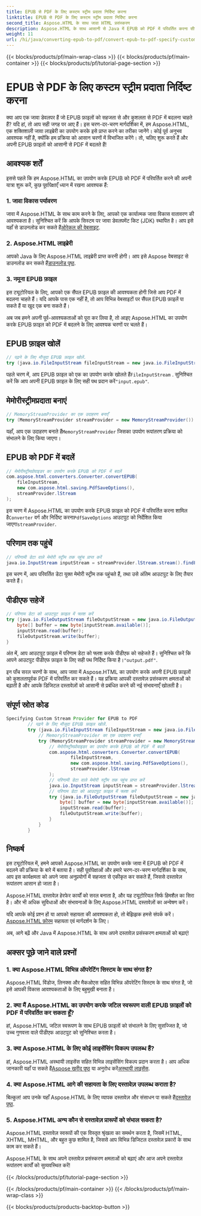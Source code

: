 ```yaml
---
title: EPUB से PDF के लिए कस्टम स्ट्रीम प्रदाता निर्दिष्ट करना
linktitle: EPUB से PDF के लिए कस्टम स्ट्रीम प्रदाता निर्दिष्ट करना
second_title: Aspose.HTML के साथ जावा HTML प्रसंस्करण
description: Aspose.HTML के साथ आसानी से Java में EPUB को PDF में परिवर्तित करना सीखें, जिससे आपकी दस्तावेज़ प्रसंस्करण क्षमताएं बढ़ेंगी।
weight: 11
url: /hi/java/converting-epub-to-pdf/convert-epub-to-pdf-specify-custom-stream-provider/
---
```


{{< blocks/products/pf/main-wrap-class >}}
{{< blocks/products/pf/main-container >}}
{{< blocks/products/pf/tutorial-page-section >}}

# EPUB से PDF के लिए कस्टम स्ट्रीम प्रदाता निर्दिष्ट करना


क्या आप एक जावा डेवलपर हैं जो EPUB फ़ाइलों को सहजता से और कुशलता से PDF में बदलना चाहते हैं? यदि हां, तो आप सही जगह पर आए हैं। इस चरण-दर-चरण मार्गदर्शिका में, हम Aspose.HTML, एक शक्तिशाली जावा लाइब्रेरी का उपयोग करके इसे प्राप्त करने का तरीका जानेंगे। कोई पूर्व अनुभव आवश्यक नहीं है, क्योंकि हम प्रक्रिया को आसान चरणों में विभाजित करेंगे। तो, चलिए शुरू करते हैं और अपनी EPUB फ़ाइलों को आसानी से PDF में बदलते हैं!

## आवश्यक शर्तें

इससे पहले कि हम Aspose.HTML का उपयोग करके EPUB को PDF में परिवर्तित करने की अपनी यात्रा शुरू करें, कुछ पूर्वापेक्षाएँ ध्यान में रखना आवश्यक हैं:

### 1. जावा विकास पर्यावरण

 जावा में Aspose.HTML के साथ काम करने के लिए, आपको एक कार्यात्मक जावा विकास वातावरण की आवश्यकता है। सुनिश्चित करें कि आपके सिस्टम पर जावा डेवलपमेंट किट (JDK) स्थापित है। आप इसे यहाँ से डाउनलोड कर सकते हैं[ओरेकल की वेबसाइट](https://www.oracle.com/java/technologies/javase-downloads.html).

### 2. Aspose.HTML लाइब्रेरी

 आपको Java के लिए Aspose.HTML लाइब्रेरी प्राप्त करनी होगी। आप इसे Aspose वेबसाइट से डाउनलोड कर सकते हैं[डाउनलोड पृष्ठ](https://releases.aspose.com/html/java/).

### 3. नमूना EPUB फ़ाइल

इस ट्यूटोरियल के लिए, आपको एक सैंपल EPUB फ़ाइल की आवश्यकता होगी जिसे आप PDF में बदलना चाहते हैं। यदि आपके पास एक नहीं है, तो आप विभिन्न वेबसाइटों पर सैंपल EPUB फ़ाइलें पा सकते हैं या खुद एक बना सकते हैं।

अब जब हमने अपनी पूर्व-आवश्यकताओं को पूरा कर लिया है, तो आइए Aspose.HTML का उपयोग करके EPUB फ़ाइल को PDF में बदलने के लिए आवश्यक चरणों पर चलते हैं।

## EPUB फ़ाइल खोलें

```java
// पढ़ने के लिए मौजूदा EPUB फ़ाइल खोलें.
try (java.io.FileInputStream fileInputStream = new java.io.FileInputStream(Resources.input("input.epub"))) {
```

 पहले चरण में, आप EPUB फ़ाइल को एक का उपयोग करके खोलते हैं`FileInputStream` . सुनिश्चित करें कि आप अपनी EPUB फ़ाइल के लिए सही पथ प्रदान करें`"input.epub"`.

## मेमोरीस्ट्रीमप्रदाता बनाएं

```java
// MemoryStreamProvider का एक उदाहरण बनाएँ
try (MemoryStreamProvider streamProvider = new MemoryStreamProvider()) {
```

 यहाँ, आप एक उदाहरण बनाते हैं`MemoryStreamProvider` जिसका उपयोग रूपांतरण प्रक्रिया को संभालने के लिए किया जाएगा।

## EPUB को PDF में बदलें

```java
// मेमोरीस्ट्रीमप्रोवाइडर का उपयोग करके EPUB को PDF में बदलें
com.aspose.html.converters.Converter.convertEPUB(
    fileInputStream,
    new com.aspose.html.saving.PdfSaveOptions(),
    streamProvider.lStream
);
```

 इस चरण में Aspose.HTML का उपयोग करके EPUB फ़ाइल को PDF में परिवर्तित करना शामिल है`Converter` वर्ग और निर्दिष्ट करना`PdfSaveOptions` आउटपुट को निर्देशित किया जाएगा`streamProvider`.

## परिणाम तक पहुंचें

```java
// परिणामी डेटा वाले मेमोरी स्ट्रीम तक पहुंच प्राप्त करें
java.io.InputStream inputStream = streamProvider.lStream.stream().findFirst().get();
```

इस चरण में, आप परिवर्तित डेटा युक्त मेमोरी स्ट्रीम तक पहुंचते हैं, तथा उसे अंतिम आउटपुट के लिए तैयार करते हैं।

## पीडीएफ सहेजें

```java
// परिणाम डेटा को आउटपुट फ़ाइल में फ्लश करें
try (java.io.FileOutputStream fileOutputStream = new java.io.FileOutputStream(Resources.output("output.pdf"))) {
    byte[] buffer = new byte[inputStream.available()];
    inputStream.read(buffer);
    fileOutputStream.write(buffer);
}
```

 अंत में, आप आउटपुट फ़ाइल में परिणाम डेटा को फ्लश करके पीडीएफ को सहेजते हैं। सुनिश्चित करें कि आपने आउटपुट पीडीएफ फ़ाइल के लिए सही पथ निर्दिष्ट किया है।`"output.pdf"`.

इन पाँच सरल चरणों के साथ, आप जावा में Aspose.HTML का उपयोग करके अपनी EPUB फ़ाइलों को कुशलतापूर्वक PDF में परिवर्तित कर सकते हैं। यह प्रक्रिया आपकी दस्तावेज़ प्रसंस्करण क्षमताओं को बढ़ाती है और आपके डिजिटल दस्तावेज़ों को आसानी से प्रबंधित करने की नई संभावनाएँ खोलती है।

## संपूर्ण स्रोत कोड
```java
Specifying Custom Stream Provider for EPUB to PDF
        // पढ़ने के लिए मौजूदा EPUB फ़ाइल खोलें.
        try (java.io.FileInputStream fileInputStream = new java.io.FileInputStream(Resources.input("input.epub"))) {
            // MemoryStreamProvider का एक उदाहरण बनाएँ
            try (MemoryStreamProvider streamProvider = new MemoryStreamProvider()) {
                // मेमोरीस्ट्रीमप्रोवाइडर का उपयोग करके EPUB को PDF में बदलें
                com.aspose.html.converters.Converter.convertEPUB(
                        fileInputStream,
                        new com.aspose.html.saving.PdfSaveOptions(),
                        streamProvider.lStream
                );
                // परिणामी डेटा वाले मेमोरी स्ट्रीम तक पहुंच प्राप्त करें
                java.io.InputStream inputStream = streamProvider.lStream.stream().findFirst().get();
                // परिणाम डेटा को आउटपुट फ़ाइल में फ्लश करें
                try (java.io.FileOutputStream fileOutputStream = new java.io.FileOutputStream(Resources.output("output.pdf"))) {
                    byte[] buffer = new byte[inputStream.available()];
                    inputStream.read(buffer);
                    fileOutputStream.write(buffer);
                }
            }
        }
```

## निष्कर्ष

इस ट्यूटोरियल में, हमने आपको Aspose.HTML का उपयोग करके जावा में EPUB को PDF में बदलने की प्रक्रिया के बारे में बताया है। सही पूर्वापेक्षाओं और हमारे चरण-दर-चरण मार्गदर्शिका के साथ, आप इस कार्यक्षमता को अपने जावा अनुप्रयोगों में सहजता से एकीकृत कर सकते हैं, जिससे दस्तावेज़ रूपांतरण आसान हो जाता है।

Aspose.HTML दस्तावेज़ हेरफेर कार्यों को सरल बनाता है, और यह ट्यूटोरियल सिर्फ हिमशैल का सिरा है। और भी अधिक सुविधाओं और संभावनाओं के लिए Aspose.HTML दस्तावेज़ों का अन्वेषण करें।

 यदि आपके कोई प्रश्न हों या आपको सहायता की आवश्यकता हो, तो बेझिझक हमसे संपर्क करें।[Aspose.HTML फ़ोरम](https://forum.aspose.com/) सहायता एवं मार्गदर्शन के लिए।

अब, आगे बढ़ें और Java में Aspose.HTML के साथ अपने दस्तावेज़ प्रसंस्करण क्षमताओं को बढ़ाएं!

## अक्सर पूछे जाने वाले प्रश्नों

### 1. क्या Aspose.HTML विभिन्न ऑपरेटिंग सिस्टम के साथ संगत है?

Aspose.HTML विंडोज, लिनक्स और मैकओएस सहित विभिन्न ऑपरेटिंग सिस्टम के साथ संगत है, जो इसे आपकी विकास आवश्यकताओं के लिए बहुमुखी बनाता है।

### 2. क्या मैं Aspose.HTML का उपयोग करके जटिल स्वरूपण वाली EPUB फ़ाइलों को PDF में परिवर्तित कर सकता हूँ?

हां, Aspose.HTML जटिल स्वरूपण के साथ EPUB फ़ाइलों को संभालने के लिए सुसज्जित है, जो उच्च गुणवत्ता वाले पीडीएफ आउटपुट को सुनिश्चित करता है।

### 3. क्या Aspose.HTML के लिए कोई लाइसेंसिंग विकल्प उपलब्ध हैं?

 हां, Aspose.HTML अस्थायी लाइसेंस सहित विभिन्न लाइसेंसिंग विकल्प प्रदान करता है। आप अधिक जानकारी यहाँ पा सकते हैं[Aspose खरीद पृष्ठ](https://purchase.aspose.com/buy) या अनुरोध करें[अस्थायी लाइसेंस](https://purchase.aspose.com/temporary-license/).

### 4. क्या Aspose.HTML आगे की सहायता के लिए दस्तावेज़ उपलब्ध कराता है?

 बिल्कुल! आप उनके यहाँ Aspose.HTML के लिए व्यापक दस्तावेज़ और संसाधन पा सकते हैं[दस्तावेज़ पृष्ठ](https://reference.aspose.com/html/java/).

### 5. Aspose.HTML अन्य कौन से दस्तावेज़ प्रारूपों को संभाल सकता है?

Aspose.HTML दस्तावेज़ स्वरूपों की एक विस्तृत श्रृंखला का समर्थन करता है, जिसमें HTML, XHTML, MHTML, और बहुत कुछ शामिल है, जिससे आप विभिन्न डिजिटल दस्तावेज़ प्रकारों के साथ काम कर सकते हैं।

Aspose.HTML के साथ अपने दस्तावेज़ प्रसंस्करण क्षमताओं को बढ़ाएं और आज अपने दस्तावेज़ रूपांतरण कार्यों को सुव्यवस्थित करें!

{{< /blocks/products/pf/tutorial-page-section >}}

{{< /blocks/products/pf/main-container >}}
{{< /blocks/products/pf/main-wrap-class >}}

{{< blocks/products/products-backtop-button >}}
